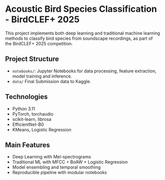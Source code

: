 # Acoustic Bird Species Classification - BirdCLEF+ 2025

This project implements both deep learning and traditional machine learning methods to classify bird species from soundscape recordings, as part of the BirdCLEF+ 2025 competition.

## Project Structure
- `notebooks/`: Jupyter Notebooks for data processing, feature extraction, model training and inference.
- `data/` Final Submission data to Kaggle.

## Technologies
- Python 3.11
- PyTorch, torchaudio
- scikit-learn, librosa
- EfficientNet-B0
- KMeans, Logistic Regression

## Main Features
- Deep Learning with Mel-spectrograms  
- Traditional ML with MFCC + BoAW + Logistic Regression  
- Model ensembling and temporal smoothing
- Reproducible pipeline with modular notebooks  

